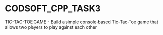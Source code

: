 # CODSOFT_CPP_TASK3
TIC-TAC-TOE GAME - Build a simple console-based Tic-Tac-Toe game that allows two players to play against each other
